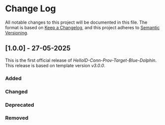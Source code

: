 # Change Log

All notable changes to this project will be documented in this file. The format is based on [Keep a Changelog](https://keepachangelog.com), and this project adheres to [Semantic Versioning](https://semver.org).

## [1.0.0] - 27-05-2025

This is the first official release of _HelloID-Conn-Prov-Target-Blue-Dolphin_. This release is based on template version _v3.0.0_.

### Added

### Changed

### Deprecated

### Removed